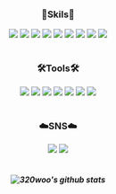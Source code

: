 <div align="center"><h3>🧠Skils🧠</h3></div>
<div align="center">
<img src="https://img.shields.io/badge/Java 11/12-007396?style=flat-square&logo=Java&logoColor=white"/>
<img src="https://img.shields.io/badge/Spring-6DB33F?style=flat-square&logo=Spring&logoColor=white"/>
<img src="https://img.shields.io/badge/SpringBoot-6DB33F?style=flat-square&logo=Spring Boot&logoColor=white"/>
<img src="https://img.shields.io/badge/Vue.js-007396?style=flat-square&logo=vue.js&logoColor=white"/>
<img src="https://img.shields.io/badge/Vuetify-1867C0?style=flat-square&logo=Vuetify&logoColor=white"/>
<img src="https://img.shields.io/badge/HTML5-E34F26?style=flat-square&logo=HTML5&logoColor=white"/>
<img src="https://img.shields.io/badge/JavaScript-F7DF1E?style=flat-square&logo=JavaScript&logoColor=white"/>
<img src="https://img.shields.io/badge/CSS3-1572B6?style=flat-square&logo=CSS3&logoColor=white"/>
<img src="https://img.shields.io/badge/MySQL-4479A1?style=flat-square&logo=MySQL&logoColor=white"/>
</div>

<br/>

<div align="center"><h3>🛠️Tools🛠️</h3></div>
<div align="center">
<img src="https://img.shields.io/badge/Eclipse IDE-2C2255?style=flat-square&logo=Eclipse IDE&logoColor=white"/>
<img src="https://img.shields.io/badge/Postman-FF6C37?style=flat-square&logo=Postman&logoColor=white"/>
<img src="https://img.shields.io/badge/swagger-85EA2D?style=flat-square&logo=swagger&logoColor=white"/>
<img src="https://img.shields.io/badge/Viusal Studio Code-007ACC?style=flat-square&logo=Visual Studio Code&logoColor=white"/>
<img src="https://img.shields.io/badge/Jira-0052CC?style=flat-square&logo=Jira Software&logoColor=white"/>
<img src="https://img.shields.io/badge/Git-F05032?style=flat-square&logo=Git&logoColor=white"/>
<img src="https://img.shields.io/badge/GitHub-181717?style=flat-square&logo=GitHub&logoColor=white"/> 
</div>

<br/>

<div align="center"><h3>☁️SNS☁️</h3></div>
<div align="center">
<a href="https://www.instagram.com/320woo/" target="_blank"><img src="https://img.shields.io/badge/Instagram-E4405F?style=flat-square&logo=Instagram&logoColor=white"/></a> <a href="https://grandiose-pineapple-5be.notion.site/3e1856c6502f478b9fda6f3b042b5e31" target="_blank"><img src="https://img.shields.io/badge/Portfolio-000000?style=flat-square&logo=Notion&logoColor=white"/></a>
</div>

<br/>

<div align="center"><h5>
  
![320woo's github stats](https://github-readme-stats.vercel.app/api?username=320woo&show_icons=true)
  
  </h5><div align="center">
